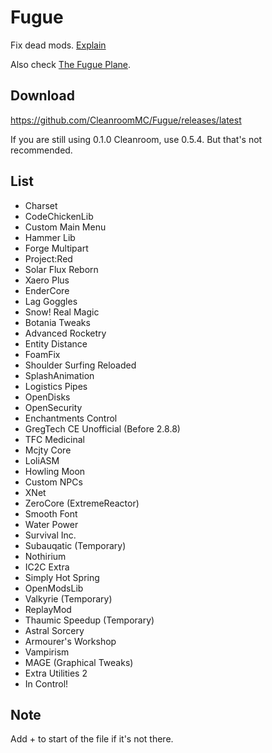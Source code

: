 # Fugue
Fix dead mods. [Explain](https://www.etymonline.com/cn/word/fugue)

Also check [The Fugue Plane](https://forgottenrealms.fandom.com/wiki/Fugue_Plane).

## Download
https://github.com/CleanroomMC/Fugue/releases/latest

If you are still using 0.1.0 Cleanroom, use 0.5.4. But that's not recommended.

## List
* Charset
* CodeChickenLib
* Custom Main Menu
* Hammer Lib
* Forge Multipart
* Project:Red
* Solar Flux Reborn
* Xaero Plus
* EnderCore
* Lag Goggles
* Snow! Real Magic
* Botania Tweaks
* Advanced Rocketry
* Entity Distance
* FoamFix
* Shoulder Surfing Reloaded
* SplashAnimation
* Logistics Pipes
* OpenDisks
* OpenSecurity
* Enchantments Control
* GregTech CE Unofficial (Before 2.8.8)
* TFC Medicinal
* Mcjty Core
* LoliASM
* Howling Moon
* Custom NPCs
* XNet
* ZeroCore (ExtremeReactor)
* Smooth Font
* Water Power
* Survival Inc.
* Subauqatic (Temporary)
* Nothirium
* IC2C Extra
* Simply Hot Spring
* OpenModsLib
* Valkyrie (Temporary)
* ReplayMod
* Thaumic Speedup (Temporary)
* Astral Sorcery
* Armourer's Workshop
* Vampirism
* MAGE (Graphical Tweaks)
* Extra Utilities 2
* In Control!

## Note
Add + to start of the file if it's not there.